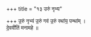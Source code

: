 +++
title = "१३ उरुं नृभ्य"

+++
उ॒रुं नृभ्य॑ उ॒रुं गव॑ उ॒रुं रथा॑य॒ पन्था॑म् ।  
दे॒ववी॑तिं मनामहे ॥